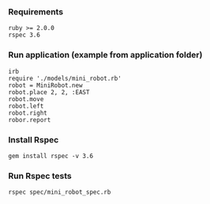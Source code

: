 ### Requirements
    ruby >= 2.0.0
    rspec 3.6


### Run application (example from application folder)
    irb
    require './models/mini_robot.rb'
    robot = MiniRobot.new
    robot.place 2, 2, :EAST
    robot.move
    robot.left
    robot.right
    robor.report

### Install Rspec

    gem install rspec -v 3.6

### Run Rspec tests

    rspec spec/mini_robot_spec.rb